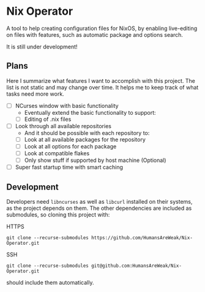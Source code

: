 # Nix Operator

A tool to help creating configuration files for NixOS, by enabling live-editing on files with features, such as
automatic
package and options search.

It is still under development!

## Plans

Here I summarize what features I want to accomplish with this project. The list is not static and may change over time.
It helps me to keep track of what tasks need more work.

- [ ] NCurses window with basic functionality
    - Eventually extend the basic functionality to support:
    - [ ] Editing of .nix files
- [ ] Look through all available repositories
    - And it should be possible with each repository to:
    - [ ] Look at all available packages for the repository
    - [ ] Look at all options for each package
    - [ ] Look at compatible flakes
    - [ ] Only show stuff if supported by host machine (Optional)
- [ ] Super fast startup time with smart caching

## Development

Developers need ```libncurses``` as well as ```libcurl```  installed on their systems, as the project depends on them.
The other dependencies are included as submodules, so cloning this project with:

HTTPS

```
git clone --recurse-submodules https://github.com/HumansAreWeak/Nix-Operator.git
```

SSH

```
git clone --recurse-submodules git@github.com:HumansAreWeak/Nix-Operator.git
```

should include them automatically. 